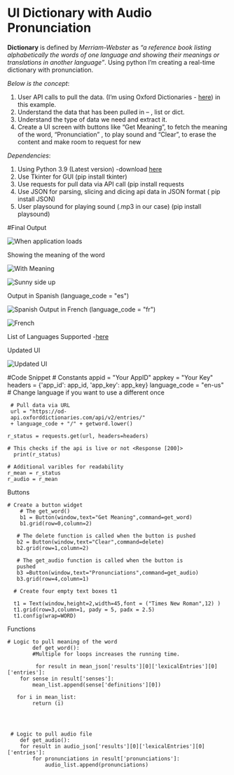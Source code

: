 # UI Dictionary with Audio Pronunciation 


**Dictionary** is defined by *Merriam-Webster* as *“a reference book listing alphabetically the words of one language and showing their meanings or translations in another language”*. Using python I’m creating a real-time dictionary with pronunciation. 

*Below is the concept*: 
1.	User API calls to pull the data. (I’m using Oxford Dictionaries - [here](https://developer.oxforddictionaries.com/)) in this example.
2.	Understand the data that has been pulled in – <class type> , list or dict.
3.	Understand the type of data we need and extract it. 
4.	Create a UI screen with buttons like “Get Meaning”, to fetch the meaning of the word, “Pronunciation” , to play sound and “Clear”, to erase the content and make room to request for new


*Dependencies*: 
1.	Using Python 3.9 (Latest version) -download [here](https://www.python.org/downloads/)
2.	Use Tkinter for GUI (pip install tkinter)
3.	Use requests for pull data via API call (pip install requests
4.	Use JSON for parsing, slicing and dicing api data in JSON format ( pip install JSON)
5.	User playsound for playing sound (.mp3 in our case) (pip install playsound)


#Final Output 

![When application loads](https://dev-to-uploads.s3.amazonaws.com/uploads/articles/560abe6ng8h468flbb80.GIF)

Showing the meaning of the word

![With Meaning](https://dev-to-uploads.s3.amazonaws.com/uploads/articles/azj1yrpa55mq57afc25s.GIF)

![Sunny side up](https://dev-to-uploads.s3.amazonaws.com/uploads/articles/8ai3hmt8p45dm8la2bq7.GIF)

Output in Spanish (language_code = "es")

![Spanish](https://dev-to-uploads.s3.amazonaws.com/uploads/articles/y2cpr0m0qqp8wea9w0gy.GIF)
Output in French (language_code = "fr")

![French](https://dev-to-uploads.s3.amazonaws.com/uploads/articles/ohnpqw82t2nd8hqfqnl4.GIF)

List of Languages Supported -[here](https://developer.oxforddictionaries.com/documentation/language)

Updated UI 

![Updated UI](https://dev-to-uploads.s3.amazonaws.com/uploads/articles/ipweaglgderl8hwyhbs7.GIF)

#Code Snippet 
       # Constants 
       appid  = "Your AppID"
       appkey  = "Your Key"
       headers = {'app_id': app_id, 'app_key': app_key}
       language_code = "en-us" # Change language if you want to use 
    a different once

     # Pull data via URL
     url = "https://od- 
     api.oxforddictionaries.com/api/v2/entries/" 
     + language_code + "/" + getword.lower()

    r_status = requests.get(url, headers=headers)
    
    # This checks if the api is live or not <Response [200]>
      print(r_status)

    # Additional varibles for readability
    r_mean = r_status
    r_audio = r_mean

           
Buttons

	# Create a button widget
        # The get_word() 
        b1 = Button(window,text="Get Meaning",command=get_word)
        b1.grid(row=0,column=2)

       # The delete function is called when the button is pushed
       b2 = Button(window,text="Clear",command=delete)
       b2.grid(row=1,column=2)

       # The get_audio function is called when the button is 
       pushed
       b3 =Button(window,text="Pronunciations",command=get_audio)
       b3.grid(row=4,column=1)

      # Create four empty text boxes t1

      t1 = Text(window,height=2,width=45,font = ("Times New Roman",12) )
      t1.grid(row=3,column=1, pady = 5, padx = 2.5)
      t1.config(wrap=WORD)


Functions 
	     
    # Logic to pull meaning of the word 
            def get_word(): 
            #Multiple for loops increases the running time.
             
             for result in mean_json['results'][0]['lexicalEntries'][0]['entries']:
        for sense in result['senses']:
            mean_list.append(sense['definitions'][0])

       for i in mean_list:
            return (i)




     # Logic to pull audio file
        def get_audio():
        for result in audio_json['results'][0]['lexicalEntries'][0]['entries']:
            for pronunciations in result['pronunciations']:
                audio_list.append(pronunciations)














 



